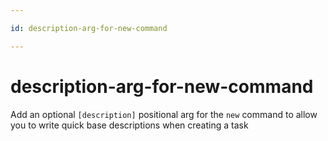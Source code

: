 ```yaml
---

id: description-arg-for-new-command

---
```


# description-arg-for-new-command

Add an optional `[description]` positional arg for the `new` command to allow you to write quick base
descriptions when creating a task
